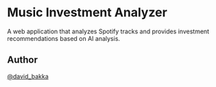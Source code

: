 # Music Investment Analyzer

A web application that analyzes Spotify tracks and provides investment recommendations based on AI analysis.

## Author
[@david_bakka](https://x.com/david_bakka)
